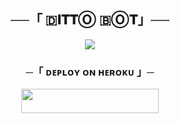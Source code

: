<h2 align="center">  
      ──「 🇩𝐈𝐓𝐓Ⓞ 🇧​​​​Ⓞ𝐓」──  
  </h2>  

  <p align="center">  
    <img src="https://te.legra.ph/file/274a8af53e9afdb9d05ad.jpg">  
  </p>  

  <h3 align="center">  
      ─「 ᴅᴇᴩʟᴏʏ ᴏɴ ʜᴇʀᴏᴋᴜ 」─  
  </h3>  

  <p align="center"><a href="https://dashboard.heroku.com/new?template=https://github.com/DittomafiaOP/XBOTS"> <img src="https://img.shields.io/badge/Deploy%20On%20Heroku-pink?style=for-the-badge&logo=heroku" width="220" height="38.45"/></a></p>  
